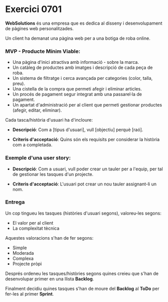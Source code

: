 # Exercici 0701

**WebSolutions** és una empresa que es dedica al disseny i desenvolupament de pàgines web personalitzades. 

Un client ha demanat una pàgina web per a una botiga de roba online. 

### MVP - Producte Mínim Viable:

- Una pàgina d'inici atractiva amb informació - sobre la marca.
- Un catàleg de productes amb imatges i descripció de cada peça de roba.
- Un sistema de filtratge i cerca avançada per categories (color, talla, preu).
- Una cistella de la compra que permeti afegir i eliminar articles.
- Un procés de pagament segur integrat amb una passarel·la de pagament.
- Un apartat d'administració per al client que permeti gestionar productes (afegir, editar, eliminar).

Cada tasca/història d'usuari ha d'incloure:

- **Descripció**: Com a [tipus d'usuari], vull [objectiu] perquè [raó].

- **Criteris d'acceptació**: Quins són els requisits per considerar la història com a completada.

### Exemple d'una user story:

- **Descripció**: Com a usuari, vull poder crear un tauler per a l'equip, per tal de gestionar les tasques d'un projecte.

- **Criteris d'acceptació**: L'usuari pot crear un nou tauler assignant-li un nom.

### Entrega

Un cop tingueu les tasques (històries d'usuari segons), valoreu-les segons:

- El valor per al client
- La complexitat tècnica

Aquestes valoracions s'han de fer segons:

- Simple
- Moderada
- Complexa
- Projecte pròpi

Després ordeneu les tasques/històries segons quines creieu que s'han de desenvolupar primer en una llista **Backlog**.

Finalment decidiu quines tasques s'han de moure del **Backlog** al **ToDo** per fer-les al primer **Sprint**.
